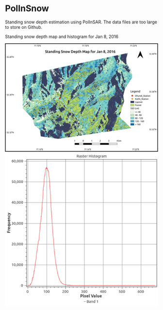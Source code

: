 # PolInSnow
Standing snow depth estimation using PolInSAR. The data files are too large to store on Github.

Standing snow depth map and histogram for Jan 8, 2016

![Alt text](./Maps/ssd_map.png?raw=true "Standing Snow Depth")
![Alt text](./Maps/Histogram.png?raw=true "Histogram")
